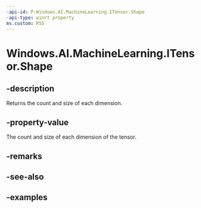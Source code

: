 ```yaml
---
-api-id: P:Windows.AI.MachineLearning.ITensor.Shape
-api-type: winrt property
ms.custom: RS5
---
```


<!-- Property syntax.
public IVectorView<long> Shape { get; }
-->

# Windows.AI.MachineLearning.ITensor.Shape

## -description
Returns the count and size of each dimension.

## -property-value
The count and size of each dimension of the tensor.

## -remarks

## -see-also

## -examples
